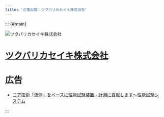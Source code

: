 ```yaml
---
title: '企業出展：ツクバリカセイキ株式会社'
---
```


::: {#main}

![ツクバリカセイキ株式会社](images/trs.png)

# [ツクバリカセイキ株式会社](https://www.trs-jp.com/)

# 広告

- <i class="fas fa-ad"></i> [コア技術「流体」をベースに性能試験装置・計測に貢献します～性能試験システム](trs/ad.pdf)

:::
